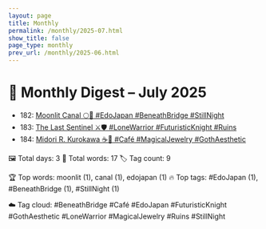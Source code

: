 ```yaml
---
layout: page
title: Monthly
permalink: /monthly/2025-07.html
show_title: false
page_type: monthly
prev_url: /monthly/2025-06.html
---
```


# 📅 Monthly Digest – July 2025

- 182: [Moonlit Canal 🌕🍃 #EdoJapan #BeneathBridge #StillNight](https://x.com/Trevorion/status/1939987745511755938)
- 183: [The Last Sentinel ⚔️🛡️ #LoneWarrior #FuturisticKnight #Ruins](https://x.com/Trevorion/status/1940476193763135550)
- 184: [Midori R. Kurokawa ☕💎 #Café #MagicalJewelry #GothAesthetic](https://x.com/Trevorion/status/1940869374170354126)

🖼️ Total days: 3 📜 Total words: 17 🏷️ Tag count: 9

🏆 Top words: moonlit (1), canal (1), edojapan (1)
🔥 Top tags: #EdoJapan (1), #BeneathBridge (1), #StillNight (1)

☁️ Tag cloud: 
#BeneathBridge #Café #EdoJapan #FuturisticKnight #GothAesthetic #LoneWarrior #MagicalJewelry #Ruins #StillNight

